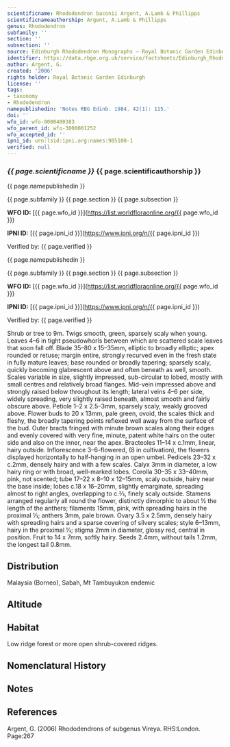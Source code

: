 ```yaml
---
scientificname: Rhododendron baconii Argent, A.Lamb & Phillipps
scientificnameauthorship: Argent, A.Lamb & Phillipps
genus: Rhododendron
subfamily: ''
section: ''
subsection: ''
source: Edinburgh Rhododendron Monographs – Royal Botanic Garden Edinburgh
identifier: https://data.rbge.org.uk/service/factsheets/Edinburgh_Rhododendron_Monographs.xhtml
author: Argent, G.
created: '2006'
rights holder: Royal Botanic Garden Edinburgh
license: ''
tags:
- taxonomy
- Rhododendron
namepublishedin: 'Notes RBG Edinb. 1984. 42(1): 115.'
doi: ''
wfo_id: wfo-0000400383
wfo_parent_id: wfo-3000001252
wfo_accepted_id: ''
ipni_id: urn:lsid:ipni.org:names:905100-1
verified: null
---
```

### _{{ page.scientificname }}_ {{ page.scientificauthorship }}
 {{ page.namepublishedin }}

{{ page.subfamily }} {{ page.section }} {{ page.subsection }}

**WFO ID:** [{{ page.wfo_id }}](https://list.worldfloraonline.org/{{ page.wfo_id }})

**IPNI ID:** [{{ page.ipni_id }}](https://www.ipni.org/n/{{ page.ipni_id }})

Verified by: {{ page.verified }}

 {{ page.namepublishedin }}

{{ page.subfamily }} {{ page.section }} {{ page.subsection }}

**WFO ID:** [{{ page.wfo_id }}](https://list.worldfloraonline.org/{{ page.wfo_id }})

**IPNI ID:** [{{ page.ipni_id }}](https://www.ipni.org/n/{{ page.ipni_id }})

Verified by: {{ page.verified }}



Shrub or tree to 9m. Twigs smooth, green, sparsely scaly when young. Leaves 4–6 in tight pseudowhorls between which are scattered scale leaves that soon fall off. Blade 35–80 x 15–35mm, elliptic to broadly elliptic; apex rounded or retuse; margin entire, strongly recurved even in the fresh state in fully mature leaves; base rounded or broadly tapering; sparsely scaly, quickly becoming glabrescent above and often beneath as well, smooth. Scales variable in size, slightly impressed, sub-circular to lobed, mostly with small centres and relatively broad flanges. Mid-vein impressed above and strongly raised below throughout its length; lateral veins 4–6 per side, widely spreading, very slightly raised beneath, almost smooth and fairly obscure above. Petiole 1–2 x 2.5–3mm, sparsely scaly, weakly grooved above. Flower buds to 20 x 13mm, pale green, ovoid, the scales thick and fleshy, the broadly tapering points reflexed well away from the surface of the bud. Outer bracts fringed with minute brown scales along their edges and evenly covered with very fine, minute, patent white hairs on the outer side and also on the inner, near the apex. Bracteoles 11–14 x c.1mm, linear, hairy outside. Inflorescence 3–6-flowered, (8 in cultivation), the flowers displayed horizontally to half-hanging in an open umbel. Pedicels 23–32 x c.2mm, densely hairy and with a few scales. Calyx 3mm in diameter, a low hairy ring or with broad, well-marked lobes. Corolla 30–35 x 33–40mm, pink, not scented; tube 17–22 x 8–10 x 12–15mm, scaly outside, hairy near the base inside; lobes c.18 x 16–20mm, slightly emarginate, spreading almost to right angles, overlapping to c.2⁄3, finely scaly outside. Stamens arranged regularly all round the flower, distinctly dimorphic to about ½ the length of the anthers; filaments 15mm, pink, with spreading hairs in the proximal 1⁄3; anthers 3mm, pale brown. Ovary 3.5 x 2.5mm, densely hairy with spreading hairs and a sparse covering of silvery scales; style 6–13mm, hairy in the proximal 1⁄3; stigma 2mm in diameter, glossy red, central in position. Fruit to 14 x 7mm, softly hairy. Seeds 2.4mm, without tails 1.2mm, the longest tail 0.8mm.

## Distribution
Malaysia (Borneo), Sabah, Mt Tambuyukon endemic

## Altitude


## Habitat
Low ridge forest or more open shrub-covered ridges.

## Nomenclatural History

                       
## Notes


## References

Argent, G. (2006) Rhododendrons of subgenus Vireya. RHS:London. Page:267
